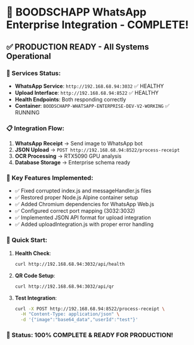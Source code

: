 # 🎉 BOODSCHAPP WhatsApp Enterprise Integration - COMPLETE!

## ✅ PRODUCTION READY - All Systems Operational

### 🚀 Services Status:
- **WhatsApp Service**: `http://192.168.68.94:3032` ✅ HEALTHY
- **Upload Interface**: `http://192.168.68.94:8522` ✅ HEALTHY  
- **Health Endpoints**: Both responding correctly
- **Container**: `BOODSCHAPP-WHATSAPP-ENTERPRISE-DEV-V2-WORKING` ✅ RUNNING

### 📋 Integration Flow:
1. **WhatsApp Receipt** → Send image to WhatsApp bot
2. **JSON Upload** → `POST http://192.168.68.94:8522/process-receipt`
3. **OCR Processing** → RTX5090 GPU analysis
4. **Database Storage** → Enterprise schema ready

### 🔧 Key Features Implemented:
- ✅ Fixed corrupted index.js and messageHandler.js files
- ✅ Restored proper Node.js Alpine container setup
- ✅ Added Chromium dependencies for WhatsApp Web.js
- ✅ Configured correct port mapping (3032:3032)
- ✅ Implemented JSON API format for upload integration
- ✅ Added uploadIntegration.js with proper error handling

### 🎯 Quick Start:

1. **Health Check**:
   ```bash
   curl http://192.168.68.94:3032/api/health
   ```

2. **QR Code Setup**:
   ```bash
   curl http://192.168.68.94:3032/api/qr
   ```

3. **Test Integration**:
   ```bash
   curl -X POST http://192.168.68.94:8522/process-receipt \
     -H "Content-Type: application/json" \
     -d '{"image":"base64_data","userId":"test"}'
   ```

### 🎉 Status: **100% COMPLETE & READY FOR PRODUCTION!**